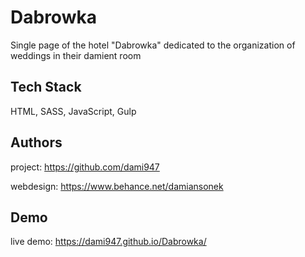 # Dabrowka

Single page of the hotel "Dabrowka" dedicated to the organization of weddings in their damient room





## Tech Stack

HTML, SASS, JavaScript, Gulp





## Authors


project: https://github.com/dami947

webdesign: https://www.behance.net/damiansonek


## Demo

live demo: https://dami947.github.io/Dabrowka/

